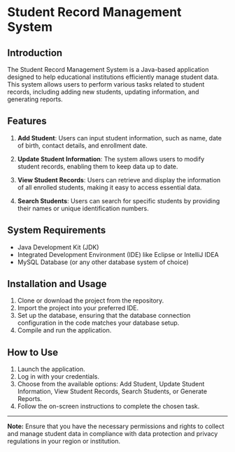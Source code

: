 # Student Record Management System

## Introduction
The Student Record Management System is a Java-based application designed to help educational institutions efficiently manage student data. This system allows users to perform various tasks related to student records, including adding new students, updating information, and generating reports.

## Features
1. **Add Student**: Users can input student information, such as name, date of birth, contact details, and enrollment date.

2. **Update Student Information**: The system allows users to modify student records, enabling them to keep data up to date.

3. **View Student Records**: Users can retrieve and display the information of all enrolled students, making it easy to access essential data.

4. **Search Students**: Users can search for specific students by providing their names or unique identification numbers.

## System Requirements
- Java Development Kit (JDK)
- Integrated Development Environment (IDE) like Eclipse or IntelliJ IDEA
- MySQL Database (or any other database system of choice)

## Installation and Usage
1. Clone or download the project from the repository.
2. Import the project into your preferred IDE.
3. Set up the database, ensuring that the database connection configuration in the code matches your database setup.
4. Compile and run the application.

## How to Use
1. Launch the application.
2. Log in with your credentials.
3. Choose from the available options: Add Student, Update Student Information, View Student Records, Search Students, or Generate Reports.
4. Follow the on-screen instructions to complete the chosen task.

---

**Note:** Ensure that you have the necessary permissions and rights to collect and manage student data in compliance with data protection and privacy regulations in your region or institution.
